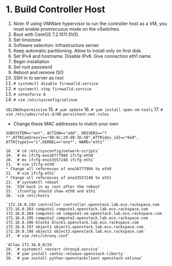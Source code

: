 # 1. Build Controller Host

1. Note: If using VMWare hypervisor to run the controller host as a VM, you must enable promiscuous mode on the vSwitches.
2. Boot with CentOS 7.2.1511 DVD.
3. Set timezone
4. Software selection: Infrastructure server
5. Keep automatic partitioning. Allow to install only on first disk.
6. Set IPv4 and hostname. Disable IPv6. Give connection eth1 name.
7. Begin installation
8. Set root password
9. Reboot and remove ISO
10. SSH in to server as root
11. `# systemctl disable firewalld.service`
12. `# systemctl stop firewalld.service`
13. `# setenforce 0`
14. `# vim /etc/sysconfig/selinux`

   `SELINUX=permissive`
15. `# yum update`
16. `# yum install open-vm-tools`
17. `# vim /etc/udev/rules.d/90-persistent-net.rules`
  * Change these MAC addresses to match your own

  ```SUBSYSTEM=="net", ACTION=="add", DRIVERS=="?*",ATTR{address}=="00:0c:29:d9:36:46",ATTR{dev_id}=="0x0", ATTR{type}=="1",KERNEL=="eno*", NAME="eth0"
  SUBSYSTEM=="net", ACTION=="add", DRIVERS=="?*",ATTR{address}=="00:0c:29:d9:36:50",ATTR{dev_id}=="0x0", ATTR{type}=="1",KERNEL=="eno*", NAME="eth1"```

18. `# cd /etc/sysconfig/network-scripts`
19. `# mv ifcfg-eno16777984 ifcfg-eth0`
20. `# mv ifcfg-eno33557248 ifcfg-eth1`
21. `# vim ifcfg-eth0`
 * Change all references of eno16777984 to eth0
22. `# vim ifcfg-eth1`
 * Change all references of eno33557248 to eth1
23. `# systemctl reboot`
24. `SSH back in as root after the reboot`
25. `ifconfig should show eth0 and eth1`
26. `vim /etc/hosts`

  `172.16.0.192 controller controller.openstack.lab.eco.rackspace.com
  172.16.0.203 compute1 compute1.openstack.lab.eco.rackspace.com
  172.16.0.204 compute1-vm compute1-vm.openstack.lab.eco.rackspace.com
  172.16.0.195 compute2 compute2.openstack.lab.eco.rackspace.com
  172.16.0.196 block1 block1.openstack.lab.eco.rackspace.com
  172.16.0.197 object1 object1.openstack.lab.eco.rackspace.com
  172.16.0.198 object2 object2.openstack.lab.eco.rackspace.com`
27. `# vim /etc/chrony.conf`

  `Allow 172.16.0.0/24`
28. `# systemctl restart chronyd.service`
29. `# yum install centos-release-openstack-liberty`
30. `# yum install python-openstackclient openstack-selinux`
